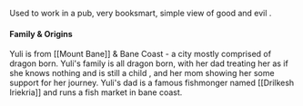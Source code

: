 Used to work in a pub, very booksmart, simple view of good and evil .
#### Family & Origins
Yuli is from [[Mount Bane]] & Bane Coast - a city mostly comprised of dragon born. Yuli's family is all dragon born, with her dad treating her as if she knows nothing and is still a child , and her mom showing her some support for her journey.
Yuli's dad is a famous fishmonger named [[Drilkesh Iriekria]] and runs a fish market in bane coast. 